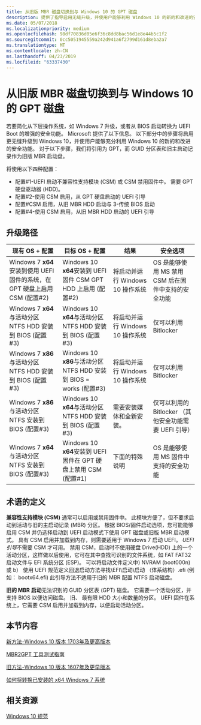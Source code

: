 ```yaml
---
title: 从旧版 MBR 磁盘切换到与 Windows 10 的 GPT 磁盘
description: 提供了指导启用无缝升级，并使用户能够利用 Windows 10 的新的和改进的安全功能。
ms.date: 05/07/2018
ms.localizationpriority: medium
ms.openlocfilehash: 98df70836d05e6f36c8dd8bac56d1e8e44b5c1f2
ms.sourcegitcommit: 0cc5051945559a242d941a6f2799d161d8eba2a7
ms.translationtype: MT
ms.contentlocale: zh-CN
ms.lasthandoff: 04/23/2019
ms.locfileid: "63337430"
---
```

# <a name="switch-from-legacy-mbr-disk-to-gpt-disk-with-windows-10"></a>从旧版 MBR 磁盘切换到与 Windows 10 的 GPT 磁盘

若要简化从下层操作系统，如 Windows 7 升级，或者从 BIOS 启动转换为 UEFI Boot 的增强的安全功能。 Microsoft 提供了以下信息。 以下部分中的步骤将启用更无缝升级到 Windows 10，并使用户能够充分利用 Windows 10 的新的和改进的安全功能。 对于以下步骤，我们将引用为 GPT，而 GUID 分区表和旧主启动记录作为旧版 MBR 启动盘。

将使用以下四种配置：

- 配置\#1-UEFI 启动不兼容性支持模块 (CSM) 或 CSM 禁用固件中。 需要 GPT 硬盘驱动器 (HDD)。
- 配置\#2-使用 CSM 启用，从 GPT 硬盘启动的 UEFI 引导
- 配置\#CSM 启用，从旧 MBR HDD 启动与 3-传统 BIOS 启动
- 配置\#4-使用 CSM 启用，从旧 MBR HDD 启动的 UEFI 引导

## <a name="upgrade-paths"></a>升级路径

| 现有 OS + 配置 | 目标 OS + 配置 | 结果 | 安全选项 |
| ---  |--- | --- | --- |
| Windows 7 **x64**安装到使用 UEFI 固件的系统，在 GPT 硬盘上启用 CSM (配置\#2) | Windows 10 **x64**安装到 UEFI 固件 CSM GPT HDD 上启用 (配置\#2)        | 将启动并运行 Windows 10 操作系统               | OS 是能够使用 MS 禁用 CSM 后在固件中支持的安全功能 |
| Windows 7 **x64**与活动分区 NTFS HDD 安装到 BIOS (配置\#3)               | Windows 10 **x64**与活动分区 NTFS HDD 安装到 BIOS (配置\#3)         | 将启动并运行 Windows 10 操作系统               | 仅可以利用 Bitlocker                                                           | 本文档不包括                                                                  |
| Windows 7 **x86**与活动分区 NTFS HDD 安装到 BIOS (配置\#3)               | Windows 10 **x86**与活动分区 NTFS HDD 安装到 BIOS = works (配置\#3) | 将启动并运行 Windows 10 操作系统               | 仅可以利用 Bitlocker                                                           | 本文档不包括                                                                  |
| Windows 7 **x86**与活动分区 NTFS 安装到 BIOS (配置\#3)                   | Windows 10 **x64**与活动分区 NTFS HDD 安装到 BIOS (配置\#3)         | 需要安装媒体和全新安装。 | 仅可以利用的 Bitlocker （其他安全功能需要 UEFI 引导）               |
| Windows 7 **x64**与活动分区 NTFS 安装到 BIOS (配置\#3)                   | Windows 10 **x64**安装到 UEFI 固件在 GPT 硬盘上禁用 CSM (配置\#1)        | 下面的特殊说明                      | OS 是能够使用 MS 固件中支持的安全功能

## <a name="definition-of-terms"></a>术语的定义

**兼容性支持模块 (CSM)** 通常可以启用或禁用固件中。 此模块方便了，但不要求启动到活动与旧的主启动记录 (MBR) 分区。 根据 BIOS/固件启动选项，您可能能够启用 CSM 并仍选择启动到 UEFI 启动模式下使用 GPT 磁盘或旧版 MBR 启动模式。 具有 CSM 启用并加载到内存，则需要适用于 Windows 7 启动 UEFI。
*UEFI 引导*不需要 CSM 才可用。 禁用 CSM，启动时不使用硬盘 Drive(HDD) 上的一个活动分区，这样做以后使用，它可在其中查找可识别的文件系统，如 FAT FAT32 启动文件与 EFI 系统分区 (ESP)。 可以将启动文件定义中) NVRAM (boot000n) 或 b） 使用 UEFI 规范定义回退启动方法寻找\\EFI\\启动\\启动 （体系结构）.efi (例如： bootx64.efi) 此引导方法不适用于旧的 MBR 配置 NTFS 启动磁盘。

**旧的 MBR 启动**无法识别的 GUID 分区表 (GPT) 磁盘。 它需要一个活动分区，并支持 BIOS 以便访问磁盘。 旧、 最有限 HDD 大小和数量的分区。 UEFI 固件在系统上，它需要 CSM 启用并加载到内存，以便启动活动分区。

## <a name="in-this-section"></a>本节内容

[新方法-Windows 10 版本 1703年及更高版本](new-method--windows-10--version-1703-and-later.md)

[MBR2GPT 工具测试指南](mbr2gpt-tool-test-guidance.md)

[旧方法-Windows 10 版本 1607年及更早版本](old-method--windows-10--version-1607-and-earlier.md)

[如何将转换已安装的 x64 Windows 7 系统](how-to-convert-an-installed-x64-windows-7.md)

## <a name="related-resources"></a>相关资源

[Windows 10 规范](https://www.microsoft.com/windows/Windows-10-specifications)
